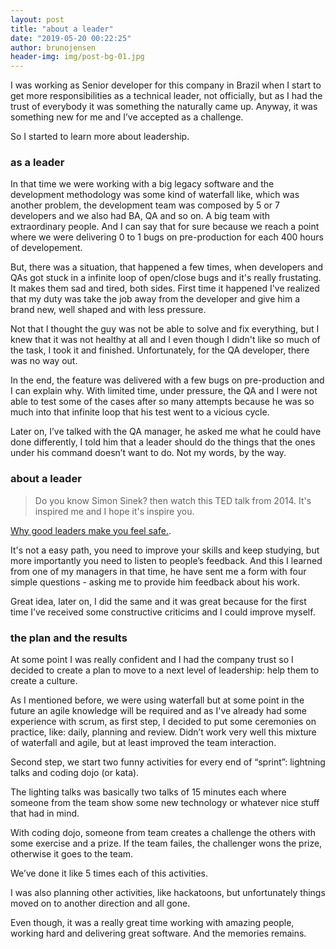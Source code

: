```yaml
---
layout: post
title: "about a leader"
date: "2019-05-20 00:22:25"
author: brunojensen
header-img: img/post-bg-01.jpg
---
```


I was working as Senior developer for this company in Brazil when I start to get more responsibilities as a technical leader, not officially, but as I had the trust of everybody it was something the naturally came up. Anyway, it was something new for me and I’ve accepted as a challenge. 

So I started to learn more about leadership.

### as a leader

In that time we were working with a big legacy software and the development methodology was some kind of waterfall like, which was another problem, the development team was composed by 5 or 7 developers and we also had BA, QA and so on. A big team with extraordinary people. And I can say that for sure because we reach a point where we were delivering 0 to 1 bugs on pre-production for each 400 hours of developement. 

But, there was a situation, that happened a few times, when developers and QAs got stuck in a infinite loop of open/close bugs and it's really frustating. It makes them sad and tired, both sides. First time it happened I've realized that my duty was take the job away from the developer and give him a brand new, well shaped and with less pressure. 

Not that I thought the guy was not be able to solve and fix everything, but I knew that it was not healthy at all and I even though I didn't like so much of the task, I took it and finished. Unfortunately, for the QA developer, there was no way out.

In the end, the feature was delivered with a few bugs on pre-production and I can explain why. With limited time, under pressure, the QA and I were not able to test some of the cases after so many attempts because he was so much into that infinite loop that his test went to a vicious cycle.

Later on, I’ve talked with the QA manager, he asked me what he could have done differently, I told him that a leader should do the things that the ones under his command doesn’t want to do. Not my words, by the way. 

### about a leader

> Do you know Simon Sinek? then watch this TED talk from 2014. It's inspired me and I hope it's inspire you. 

[Why good leaders make you feel safe.](https://www.ted.com/talks/simon_sinek_why_good_leaders_make_you_feel_safe/up-next?language=en). 

It's not a easy path, you need to improve your skills and keep studying, but more importantly you need to listen to people’s feedback. And this I learned from one of my managers in that time, he have sent me a form with four simple questions - asking me to provide him feedback about his work.

Great idea, later on, I did the same and it was great because for the first time I’ve received some constructive criticims and I could improve myself.

### the plan and the results 

At some point I was really confident and I had the company trust so I decided to create a plan to move to a next level of leadership: help them to create a culture.

As I mentioned before, we were using waterfall but at some point in the future an agile knowledge will be required and as I've already had some experience with scrum, as first step, I decided to put some ceremonies on practice, like: daily, planning and review. Didn’t work very well this mixture of waterfall and agile, but at least improved the team interaction. 

Second step, we start two funny activities for every end of “sprint”: lightning talks and coding dojo (or kata).

The lighting talks was basically two talks of 15 minutes each where someone from the team show some new technology or whatever nice stuff that had in mind.

With coding dojo, someone from team creates a challenge the others with some exercise and a prize. If the team failes, the challenger wons the prize, otherwise it goes to the team.

We’ve done it like 5 times each of this activities.

I was also planning other activities, like hackatoons, but unfortunately things moved on to another direction and all gone. 

Even though, it was a really great time working with amazing people, working hard and delivering great software. And the memories remains.
